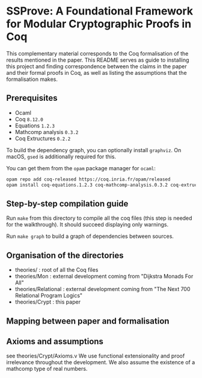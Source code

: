 # SSProve: A Foundational Framework for Modular Cryptographic Proofs in Coq

This complementary material corresponds to the Coq formalisation of the results
mentioned in the paper.
This README serves as guide to installing this project and finding
correspondence between the claims in the paper and their formal proofs in Coq,
as well as listing the assumptions that the formalisation makes.

## Prerequisites

- Ocaml
- Coq `8.12.0`
- Equations `1.2.3`
- Mathcomp analysis `0.3.2`
- Coq Extructures `0.2.2`

To build the dependency graph, you can optionally install `graphviz`. On macOS,
`gsed` is additionally required for this.

You can get them from the `opam` package manager for `ocaml`:
```sh
opam repo add coq-released https://coq.inria.fr/opam/released
opam install coq-equations.1.2.3 coq-mathcomp-analysis.0.3.2 coq-extructures.0.2.2
```

## Step-by-step compilation guide

Run `make` from this directory to compile all the coq files
(this step is needed for the walkthrough). It should succeed
displaying only warnings.

Run `make graph` to build a graph of dependencies between sources.

## Organisation of the directories

- theories/           : root of all the Coq files
- theories/Mon        : external development coming from "Dijkstra Monads For All"
- theories/Relational : external development coming from "The Next 700 Relational Program Logics"
- theories/Crypt      : this paper

## Mapping between paper and formalisation

## Axioms and assumptions

see theories/Crypt/Axioms.v
We use functional extensionality and proof irrelevance throughout the development. We also assume the existence of a mathcomp type of real numbers.


